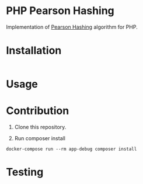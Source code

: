 # PHP Pearson Hashing

Implementation of [Pearson Hashing](https://en.wikipedia.org/wiki/Pearson_hashing) algorithm for PHP.

# Installation

```
```

# Usage



# Contribution

1. Clone this repository.

2. Run composer install

```
docker-compose run --rm app-debug composer install
```

# Testing